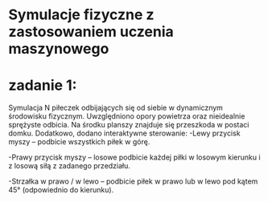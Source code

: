 # Symulacje fizyczne z zastosowaniem uczenia maszynowego #
# zadanie 1: #
Symulacja N piłeczek odbijających się od siebie w dynamicznym środowisku fizycznym. Uwzględniono opory powietrza oraz nieidealnie sprężyste odbicia. Na środku planszy znajduje się przeszkoda w postaci domku. Dodatkowo, dodano interaktywne sterowanie:
-Lewy przycisk myszy – podbicie wszystkich piłek w górę.

-Prawy przycisk myszy – losowe podbicie każdej piłki w losowym kierunku i z losową siłą z zadanego przedziału.

-Strzałka w prawo / w lewo – podbicie piłek w prawo lub w lewo pod kątem 45° (odpowiednio do kierunku).
